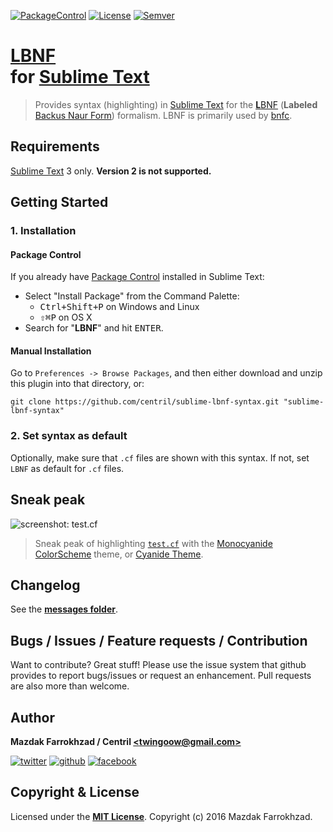 [![PackageControl]][url: PackageControl] [![License]][url: License] [![Semver]][url: Semver]

# [**L**BNF] <br/> for [Sublime Text]

> Provides syntax (highlighting) in [Sublime Text] for the [**L**BNF] \(**Labeled** [Backus Naur Form]) formalism. LBNF is primarily used by [bnfc].

## Requirements

[Sublime Text] 3 only. **Version 2 is not supported.**

## Getting Started

### 1. Installation

#### Package Control

If you already have [Package Control] installed in Sublime Text:

* Select "Install Package" from the Command Palette:
    + <kbd>Ctrl+Shift+P</kbd> on Windows and Linux
    + <kbd>⇧⌘P</kbd> on OS X
* Search for "**LBNF**" and hit <kbd>ENTER</kbd>.

#### Manual Installation

Go to `Preferences -> Browse Packages`, and then either download and unzip this plugin into that directory, or:

```shell
git clone https://github.com/centril/sublime-lbnf-syntax.git "sublime-lbnf-syntax"
```

### 2. Set syntax as default

Optionally, make sure that `.cf` files are shown with this syntax.
If not, set `LBNF` as default for `.cf` files.

## Sneak peak

![screenshot: test.cf]
> Sneak peak of highlighting [`test.cf`] with the [Monocyanide ColorScheme] theme, or [Cyanide Theme].

## Changelog

See the **[messages folder][CHANGES]**.

## Bugs / Issues / Feature requests / Contribution

Want to contribute? Great stuff! Please use the issue system that github provides to report bugs/issues or request an enhancement. Pull requests are also more than welcome.

## Author

**Mazdak Farrokhzad / Centril [&lt;twingoow@gmail.com&gt;]**

[![twitter][twitter_image]][twitter] [![github][github_image]][github] [![facebook][facebook_image]][facebook]

## Copyright & License

Licensed under the **[MIT License]**.
Copyright (c) 2016 Mazdak Farrokhzad.

<!-- references -->

[License]: http://img.shields.io/badge/license-MIT-ff69b4.svg?style=flat-square
[url: License]: LICENSE.md
[Semver]: http://img.shields.io/badge/semver-2.0.0-blue.svg?style=flat-square
[url: Semver]: http://semver.org/spec/v2.0.0.html
[PackageControl]: https://packagecontrol.herokuapp.com/downloads/LBNF.svg?style=flat-square
[url: PackageControl]: https://packagecontrol.io/packages/LBNF

[**L**BNF]: https://github.com/BNFC/bnfc/blob/master/docs/lbnf.rst
[bnfc]: https://github.com/BNFC/bnfc
[Backus Naur Form]: https://en.wikipedia.org/wiki/Backus%E2%80%93Naur_form

[screenshot: test.cf]: https://cdn.pbrd.co/images/mM41gWVDR.png "Sneak peak of highlighting of text.cf"
[`test.cf`]: https://github.com/Centril/sublime-lbnf-syntax/blob/master/test.cf

[Sublime Text]: http://www.sublimetext.com/
[Package Control]: http://wbond.net/sublime_packages/package_control/

[Monocyanide ColorScheme]: https://github.com/centril/sublime-monocyanide-colorscheme
[Cyanide Theme]: https://github.com/lefoy/cyanide-theme

[twitter]: http://twitter.com/CenoRIX
[twitter_image]: http://cdn.flaticon.com/png/128/8800.png
[github]: https://github.com/centril
[github_image]: http://cdn.flaticon.com/png/128/25231.png
[facebook]: https://www.facebook.com/Centril
[facebook_image]: http://cdn.flaticon.com/png/128/33702.png
[&lt;twingoow@gmail.com&gt;]: mailto:twingoow@gmail.com

[CHANGES]: messages/
[MIT License]: LICENSE.md

<!-- references -->